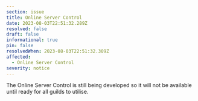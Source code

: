 ```yaml
---
section: issue
title: Online Server Control
date: 2023-08-03T22:51:32.289Z
resolved: false
draft: false
informational: true
pin: false
resolvedWhen: 2023-08-03T22:51:32.309Z
affected:
  - Online Server Control
severity: notice
---
```

T﻿he Online Server Control is still being developed so it will not be available until ready for all guilds to utilise.